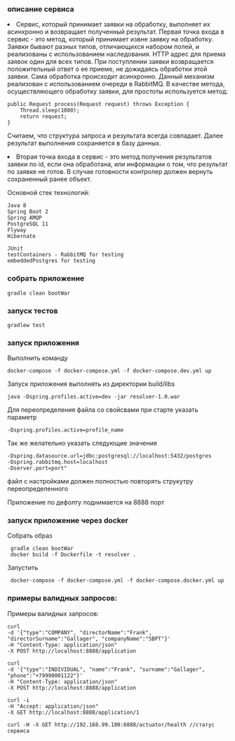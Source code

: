 ### описание сервиса
<li> Cервис, который принимает заявки на обработку, выполняет их асинхронно и возвращает полученный результат.
Первая точка входа в сервис - это метод, который принимает извне заявку на обработку.
Заявки бывают разных типов, отличающихся набором полей, и реализованы с использованием наследования.
HTTP адрес для приема заявок один для всех типов.
При поступлении заявки возвращается положительный ответ о ее приеме, не дожидаясь обработки этой заявки.
Сама обработка происходит асинхронно. Данный механизм реализован с использованием очереди в RabbitMQ.
В качестве метода, осуществляющего обработку заявки, для простоты используется метод:

    public Request process(Request request) throws Exception { 
        Thread.sleep(1000);
        return request;
    }

Считаем, что структура запроса и результата всегда совпадает.
Далее результат выполнения сохраняется в базу данных.</li>

<li> Вторая точка входа в сервис - это метод получения результатов заявки по id, если она обработана, или информации о том, что результат по заявке не готов. В случае готовности контролер должен вернуть сохраненный ранее объект. </li>

Основной стек технологий:
    
    Java 8
    Spring Boot 2
    Spring AMQP
    PostgreSQL 11
    Flyway
    Hibernate
    
    JUnit
    testContainers - RabbitMQ for testing
    embeddedPostgres for testing

### собрать приложение 

    gradle clean bootWar
  
### запуск тестов     
    
    gradlew test

### запуск приложения
Выполнить команду

    docker-compose -f docker-compose.yml -f docker-compose.dev.yml up

Запуск приложения выполнять из директории build/libs

    java -Dspring.profiles.active=dev -jar resolver-1.0.war

Для переопределения файла со свойсвами при старте указать параметр 
    
    -Dspring.profiles.active=profile_name
    
Так же желательно указать следующие значения
    
    -Dspring.datasource.url=jdbc:postgresql://localhost:5432/postgres
    -Dspring.rabbitmq.host=localhost
    -Dserver.port=port"
    
файл с настройками должен полностью повторять струкутру переопределенного
   
Приложение по дефолту поднимается на 8888 порт
### запуск приложение через docker
Собрать образ
     
     gradle clean bootWar
     docker build -f Dockerfile -t resolver .
     
Запустить
     
     docker-compose -f docker-compose.yml -f docker-compose.docker.yml up
        
### примеры валидных запросов:
Примеры валидных запросов:

    curl
    -d '{"type":"COMPANY", "directorName":"Frank", "directorSurname":"Gallager", "companyName":"SBPT"}'
    -H "Content-Type: application/json"
    -X POST http://localhost:8888/application

    curl
    -d '{"type":"INDIVIDUAL", "name":"Frank", "surname":"Gallager", "phone":"+79990001122"}'
    -H "Content-Type: application/json"
    -X POST http://localhost:8888/application
    
    curl -i
    -H "Accept: application/json"
    -X GET http://localhost:8888/application/1
    
    curl -H -X GET http://192.168.99.100:8888/actuator/health //статус сервиса
 
